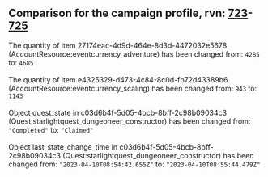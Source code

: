 ## Comparison for the campaign profile, rvn: [723](https://github.com/PRO100KatYT/FortniteProfileRevisions/tree/main/profiles/campaign/723%20campaign.json)-[725](https://github.com/PRO100KatYT/FortniteProfileRevisions/tree/main/profiles/campaign/725%20campaign.json)

The quantity of item 27174eac-4d9d-464e-8d3d-4472032e5678 (AccountResource:eventcurrency_adventure) has been changed from: `4285` to: `4685`
<br><br>
The quantity of item e4325329-d473-4c84-8c0d-fb72d43389b6 (AccountResource:eventcurrency_scaling) has been changed from: `943` to: `1143`
<br><br>
Object quest_state in c03d6b4f-5d05-4bcb-8bff-2c98b09034c3 (Quest:starlightquest_dungeoneer_constructor) has been changed from: `"Completed"` to: `"Claimed"`
<br><br>
Object last_state_change_time in c03d6b4f-5d05-4bcb-8bff-2c98b09034c3 (Quest:starlightquest_dungeoneer_constructor) has been changed from: `"2023-04-10T08:54:42.655Z"` to: `"2023-04-10T08:55:44.479Z"`
<br><br>
